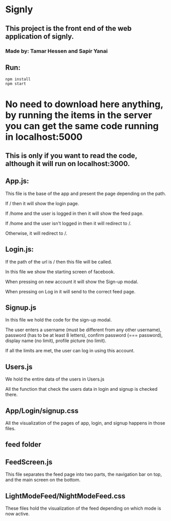 # Signly

## This project is the front end of the web application of signly.

### Made by: Tamar Hessen and Sapir Yanai


## Run:
```
npm install
npm start
```

# No need to download here anything, by running the items in the server you can get the same code running in localhost:5000
## This is only if you want to read the code, although it will run on localhost:3000.

## App.js:
This file is the base of the app and present the page depending on the path.

If / then it will show the login page.

If /home and the user is logged in then it will show the feed page.

If /home and the user isn't logged in then it will redirect to /.

Otherwise, it will redirect to /.

## Login.js:
If the path of the url is / then this file will be called.

In this file we show the starting screen of facebook.

When pressing on new account it will show the Sign-up modal.

When pressing on Log in it will send to the correct feed page.

## Signup.js
In this file we hold the code for the sign-up modal.

The user enters a username (must be different from any other username), password (has to be at least 8 letters), confirm password (=== password), display name (no limit), profile picture (no limit).

If all the limits are met, the user can log in using this account.

## Users.js
We hold the entire data of the users in Users.js

All the function that check the users data in login and signup is checked there.

## App/Login/signup.css
All the visualization of the pages of app, login, and signup happens in those files.

## feed folder
## FeedScreen.js
This file separates the feed page into two parts, the navigation bar on top, and the main screen on the bottom.



## LightModeFeed/NightModeFeed.css

These files hold the visualization of the feed depending on which mode is now active.


